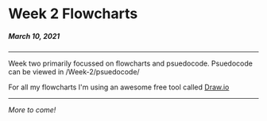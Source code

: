 # Week 2 Flowcharts 
##### March 10, 2021
---

Week two primarily focussed on flowcharts and psuedocode. Psuedocode can be viewed in /Week-2/psuedocode/

For all my flowcharts I'm using an awesome free tool called [Draw.io](https://draw.io/)

---

*More to come!*
